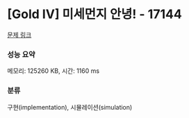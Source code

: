 # [Gold IV] 미세먼지 안녕! - 17144 

[문제 링크](https://www.acmicpc.net/problem/17144) 

### 성능 요약

메모리: 125260 KB, 시간: 1160 ms

### 분류

구현(implementation), 시뮬레이션(simulation)

